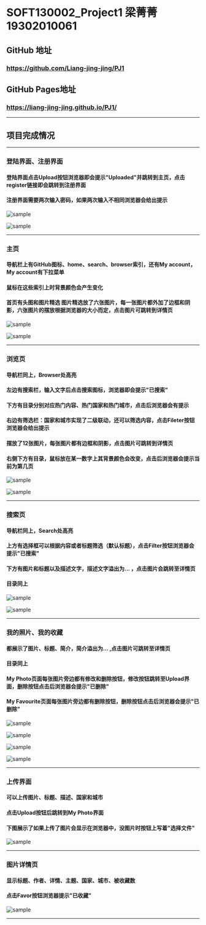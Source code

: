 SOFT130002_Project1 梁菁菁 19302010061
==========
## GitHub 地址
### https://github.com/Liang-jing-jing/PJ1

## GitHub Pages地址
### https://liang-jing-jing.github.io/PJ1/

-------------------
## 项目完成情况

-------------------

### 登陆界面、注册界面
#### 登陆界面点击Upload按钮浏览器即会提示"Uploaded"并跳转到主页，点击register链接即会跳转到注册界面
#### 注册界面需要两次输入密码，如果两次输入不相同浏览器会给出提示

![sample](images/design-sketches/Log_in.png)

![sample](images/design-sketches/Register.png)

-------------------

### 主页
#### 导航栏上有GitHub图标、home、search、browser索引，还有My account，My account有下拉菜单
#### 鼠标在这些索引上时背景颜色会产生变化
#### 首页有头图和图片精选 图片精选放了六张图片，每一张图片都外加了边框和阴影，六张图片的摆放根据浏览器的大小而定，点击图片可跳转到详情页

![sample](images/design-sketches/Home1.png)

![sample](images/design-sketches/Home2.png)

-------------------

### 浏览页
#### 导航栏同上，Browser处高亮
#### 左边有搜索栏，输入文字后点击搜索图标，浏览器即会提示"已搜索"
#### 下方有目录分别对应热门内容、热门国家和热门城市，点击后浏览器会有提示
#### 右边有筛选栏：国家和城市实现了二级联动，还可以筛选内容，点击Fileter按钮浏览器会给出提示
#### 摆放了12张图片，每张图片都有边框和阴影，点击图片可跳转到详情页
#### 右侧下方有目录，鼠标放在某一数字上其背景颜色会改变，点击后浏览器会提示当前为第几页

![sample](images/design-sketches/Browser1.png)

![sample](images/design-sketches/Browser2.png)

-------------------

### 搜索页
#### 导航栏同上，Search处高亮
#### 上方有选择框可以根据内容或者标题筛选（默认标题），点击Filter按钮浏览器会提示"已搜索"
#### 下方有图片和标题以及描述文字，描述文字溢出为... ，点击图片会跳转至详情页
#### 目录同上

![sample](images/design-sketches/Search1.png)

![sample](images/design-sketches/Search2.png)

-------------------

### 我的照片、我的收藏
#### 都展示了图片、标题、简介，简介溢出为... ,点击图片可跳转至详情页
#### 目录同上
#### My Photo页面每张图片旁边都有修改和删除按钮，修改按钮跳转至Upload界面，删除按钮点击后浏览器会提示"已删除"
#### My Favourite页面每张图片旁边都有删除按钮，删除按钮点击后浏览器会提示"已删除"

![sample](images/design-sketches/My_Photo1.png)

![sample](images/design-sketches/My_Photo2.png)

![sample](images/design-sketches/My_Favourite1.png)

![sample](images/design-sketches/My_Favourite2.png)

-------------------

### 上传界面
#### 可以上传图片、标题、描述、国家和城市
#### 点击Upload按钮后跳转到My Photo界面
#### 下图展示了如果上传了图片会显示在浏览器中，没图片时按钮上写着"选择文件"

![sample](images/design-sketches/Upload.png)

-------------------

### 图片详情页
#### 显示标题、作者、详情、主题、国家、城市、被收藏数
#### 点击Favor按钮浏览器提示"已收藏"

![sample](images/design-sketches/details.png)

-------------------
